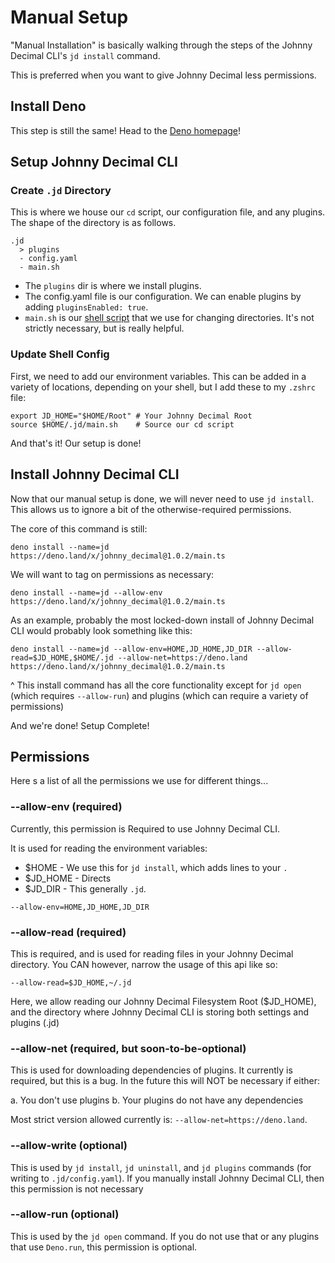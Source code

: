 # Manual Setup

"Manual Installation" is basically walking through the steps of the Johnny Decimal CLI's `jd install` command.

This is preferred when you want to give Johnny Decimal less permissions.

## Install Deno

This step is still the same! Head to the [Deno homepage](https://deno.land)!

## Setup Johnny Decimal CLI

### Create `.jd` Directory

This is where we house our `cd` script, our configuration file, and any plugins. The shape of the directory is as follows.

```
.jd
  > plugins
  - config.yaml
  - main.sh
```

- The `plugins` dir is where we install plugins.
- The config.yaml file is our configuration. We can enable plugins by adding `pluginsEnabled: true`.
- `main.sh` is our [shell script](https://github.com/ivebencrazy/johnny_decimal/blob/main/source/shell/main.sh) that we use for changing directories. It's not strictly necessary, but is really helpful.

### Update Shell Config

First, we need to add our environment variables. This can be added in a variety of locations, depending on your shell, but I add these to my `.zshrc` file:

```
export JD_HOME="$HOME/Root" # Your Johnny Decimal Root
source $HOME/.jd/main.sh    # Source our cd script
```

And that's it!  Our setup is done!

## Install Johnny Decimal CLI

Now that our manual setup is done, we will never need to use `jd install`. This allows us to ignore a bit of the otherwise-required permissions.

The core of this command is still:

```
deno install --name=jd https://deno.land/x/johnny_decimal@1.0.2/main.ts
```

We will want to tag on permissions as necessary:

```
deno install --name=jd --allow-env https://deno.land/x/johnny_decimal@1.0.2/main.ts
```

As an example, probably the most locked-down install of Johnny Decimal CLI would probably look something like this:

```
deno install --name=jd --allow-env=HOME,JD_HOME,JD_DIR --allow-read=$JD_HOME,$HOME/.jd --allow-net=https://deno.land https://deno.land/x/johnny_decimal@1.0.2/main.ts
```

^ This install command has all the core functionality except for `jd open` (which requires `--allow-run`) and plugins (which can require a variety of permissions)

And we're done! Setup Complete!

## Permissions

Here
s a list of all the permissions we use for different things...

### --allow-env (required)

Currently, this permission is Required to use Johnny Decimal CLI.

It is used for reading the environment variables:

- $HOME - We use this for `jd install`, which adds lines to your `.`
- $JD_HOME - Directs 
- $JD_DIR - This generally `.jd`.

`--allow-env=HOME,JD_HOME,JD_DIR`

### --allow-read (required)

This is required, and is used for reading files in your Johnny Decimal directory. You CAN however, narrow the usage of this api like so:

`--allow-read=$JD_HOME,~/.jd`

Here, we allow reading our Johnny Decimal Filesystem Root ($JD_HOME), and the directory where Johnny Decimal CLI is storing both settings and plugins (.jd) 

### --allow-net (required, but soon-to-be-optional)

This is used for downloading dependencies of plugins. It currently is required, but this is a bug. In the future this will NOT be necessary if either:

a. You don't use plugins
b. Your plugins do not have any dependencies

Most strict version allowed currently is: `--allow-net=https://deno.land`.

### --allow-write (optional)

This is used by `jd install`, `jd uninstall`, and `jd plugins` commands (for writing to `.jd/config.yaml`). If you manually install Johnny Decimal CLI, then this permission is not necessary

### --allow-run (optional)

This is used by the `jd open` command. If you do not use that or any plugins that use `Deno.run`, this permission is optional.
